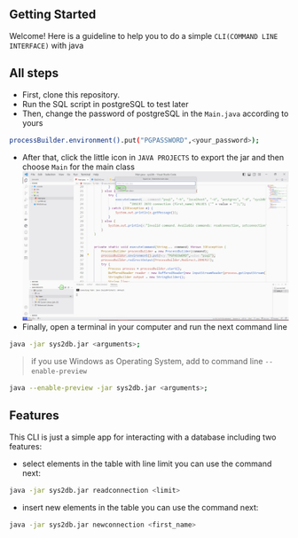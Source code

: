 ## Getting Started

Welcome! Here is a guideline to help you to do a simple `CLI(COMMAND LINE INTERFACE)` with java


## All steps

- First, clone this repository.
- Run the SQL script in postgreSQL to test later
- Then, change the password of postgreSQL in the `Main.java` according to yours
```sh
processBuilder.environment().put("PGPASSWORD",<your_password>);
```
- After that, click the little icon in `JAVA PROJECTS` to export the jar and then choose `Main` for the main class
![img](img/step.jpg)
- Finally, open a terminal in your computer and run the next command line

```sh
java -jar sys2db.jar <arguments>;
```
> if you use Windows as Operating System, add to command line `--enable-preview`
```sh
java --enable-preview -jar sys2db.jar <arguments>;
```
## Features

This CLI is just a simple app for interacting with a database including two features:
- select elements in the table with line limit
you can use the command next:
```sh
java -jar sys2db.jar readconnection <limit>
```

- insert new elements in the table
you can use the command next:
```sh
java -jar sys2db.jar newconnection <first_name>
```
